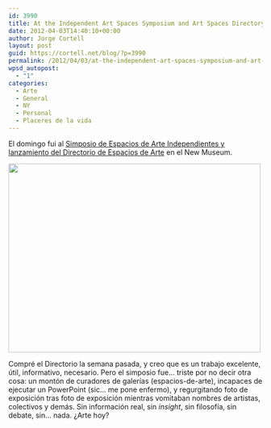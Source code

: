 ```yaml
---
id: 3990
title: At the Independent Art Spaces Symposium and Art Spaces Directory Launch
date: 2012-04-03T14:40:10+00:00
author: Jorge Cortell
layout: post
guid: https://cortell.net/blog/?p=3990
permalink: /2012/04/03/at-the-independent-art-spaces-symposium-and-art-spaces-directory-launch/
wpsd_autopost:
  - "1"
categories:
  - Arte
  - General
  - NY
  - Personal
  - Placeres de la vida
---
```

El domingo fui al <a title="https://www.newmuseum.org/events/636" href="https://www.newmuseum.org/events/636" target="_blank">Simposio de Espacios de Arte Independientes y lanzamiento del Directorio de Espacios de Arte</a> en el New Museum.

<img class="aligncenter" title="event picture" src="https://lh5.googleusercontent.com/-aV1oi20wY74/T3iD_xbRIZI/AAAAAAAABBo/wz_UOWu9jWs/w500-h375-k/20120331_121544.jpg" alt="" width="500" height="375" />

Compré el Directorio la semana pasada, y creo que es un trabajo excelente, útil, informativo, necesario. Pero el simposio fue... triste por no decir otra cosa: un montón de curadores de galerías (espacios-de-arte), incapaces de ejecutar un PowerPoint (sic... me pone enfermo), y regurgitando foto de exposición tras foto de exposición mientras vomitaban nombres de artistas, colectivos y demás. Sin información real, sin _insight_, sin filosofía, sin debate, sin... nada. ¿Arte hoy?